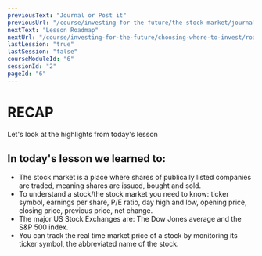 ```yaml
---
previousText: "Journal or Post it"
previousUrl: "/course/investing-for-the-future/the-stock-market/journal-or-post-it"
nextText: "Lesson Roadmap"
nextUrl: "/course/investing-for-the-future/choosing-where-to-invest/roadmap"
lastLession: "true"
lastSession: "false"
courseModuleId: "6"
sessionId: "2"
pageId: "6"
---
```



# RECAP

<sparkle-character-intro position="right" character="jen">
Let's look at the highlights from today's lesson
</sparkle-character-intro>

## In today's lesson we learned to: 
- The stock market is a place where shares of publically listed companies are traded, meaning shares are issued, bought and sold.
- To understand a stock/the stock market you need to know: ticker symbol, earnings per share, P/E ratio, day high and low, opening price, closing price,  previous price, net change.
- The major US Stock Exchanges are: The Dow Jones average and the S&P 500 index.
- You can track the real time market price of a stock by monitoring its ticker symbol, the abbreviated name of the stock.
